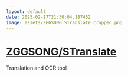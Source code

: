 ```yaml
---
layout: default
date: 2025-02-17T21:30:04.187452
image: assets/ZGGSONG_STranslate_cropped.png
---
```


# [ZGGSONG/STranslate](https://github.com/ZGGSONG/STranslate)

Translation and OCR tool
